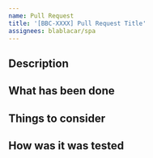 ```yaml
---
name: Pull Request
title: '[BBC-XXXX] Pull Request Title'
assignees: blablacar/spa
---
```


## Description

<!-- Give some context of this PR. Illustrate with screenshots or a video (gif, loom, etc.) -->

## What has been done

<!-- How do you solve the problem? -->

## Things to consider

<!-- Explain your changes. What are you expecting for the reviewers?  -->

## How was it was tested

<!--  Local environment with ui-library only, integrated within the main project, on which browsers, etc.   -->
